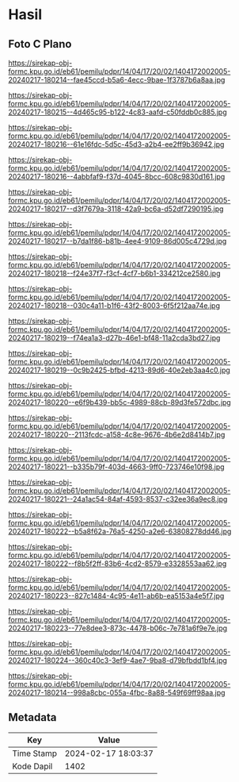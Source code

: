 # Hasil

## Foto C Plano

https://sirekap-obj-formc.kpu.go.id/eb61/pemilu/pdpr/14/04/17/20/02/1404172002005-20240217-180214--fae45ccd-b5a6-4ecc-9bae-1f3787b6a8aa.jpg

https://sirekap-obj-formc.kpu.go.id/eb61/pemilu/pdpr/14/04/17/20/02/1404172002005-20240217-180215--4d465c95-b122-4c83-aafd-c50fddb0c885.jpg

https://sirekap-obj-formc.kpu.go.id/eb61/pemilu/pdpr/14/04/17/20/02/1404172002005-20240217-180216--61e16fdc-5d5c-45d3-a2b4-ee2ff9b36942.jpg

https://sirekap-obj-formc.kpu.go.id/eb61/pemilu/pdpr/14/04/17/20/02/1404172002005-20240217-180216--4abbfaf9-f37d-4045-8bcc-608c9830d161.jpg

https://sirekap-obj-formc.kpu.go.id/eb61/pemilu/pdpr/14/04/17/20/02/1404172002005-20240217-180217--d3f7679a-3118-42a9-bc6a-d52df7290195.jpg

https://sirekap-obj-formc.kpu.go.id/eb61/pemilu/pdpr/14/04/17/20/02/1404172002005-20240217-180217--b7da1f86-b81b-4ee4-9109-86d005c4729d.jpg

https://sirekap-obj-formc.kpu.go.id/eb61/pemilu/pdpr/14/04/17/20/02/1404172002005-20240217-180218--f24e37f7-f3cf-4cf7-b6b1-334212ce2580.jpg

https://sirekap-obj-formc.kpu.go.id/eb61/pemilu/pdpr/14/04/17/20/02/1404172002005-20240217-180218--030c4a11-b1f6-43f2-8003-6f5f212aa74e.jpg

https://sirekap-obj-formc.kpu.go.id/eb61/pemilu/pdpr/14/04/17/20/02/1404172002005-20240217-180219--f74ea1a3-d27b-46e1-bf48-11a2cda3bd27.jpg

https://sirekap-obj-formc.kpu.go.id/eb61/pemilu/pdpr/14/04/17/20/02/1404172002005-20240217-180219--0c9b2425-bfbd-4213-89d6-40e2eb3aa4c0.jpg

https://sirekap-obj-formc.kpu.go.id/eb61/pemilu/pdpr/14/04/17/20/02/1404172002005-20240217-180220--e6f9b439-bb5c-4989-88cb-89d3fe572dbc.jpg

https://sirekap-obj-formc.kpu.go.id/eb61/pemilu/pdpr/14/04/17/20/02/1404172002005-20240217-180220--2113fcdc-a158-4c8e-9676-4b6e2d8414b7.jpg

https://sirekap-obj-formc.kpu.go.id/eb61/pemilu/pdpr/14/04/17/20/02/1404172002005-20240217-180221--b335b79f-403d-4663-9ff0-723746e10f98.jpg

https://sirekap-obj-formc.kpu.go.id/eb61/pemilu/pdpr/14/04/17/20/02/1404172002005-20240217-180221--24a1ac54-84af-4593-8537-c32ee36a9ec8.jpg

https://sirekap-obj-formc.kpu.go.id/eb61/pemilu/pdpr/14/04/17/20/02/1404172002005-20240217-180222--b5a8f62a-76a5-4250-a2e6-63808278dd46.jpg

https://sirekap-obj-formc.kpu.go.id/eb61/pemilu/pdpr/14/04/17/20/02/1404172002005-20240217-180222--f8b5f2ff-83b6-4cd2-8579-e3328553aa62.jpg

https://sirekap-obj-formc.kpu.go.id/eb61/pemilu/pdpr/14/04/17/20/02/1404172002005-20240217-180223--827c1484-4c95-4e11-ab6b-ea5153a4e5f7.jpg

https://sirekap-obj-formc.kpu.go.id/eb61/pemilu/pdpr/14/04/17/20/02/1404172002005-20240217-180223--77e8dee3-873c-4478-b06c-7e781a6f9e7e.jpg

https://sirekap-obj-formc.kpu.go.id/eb61/pemilu/pdpr/14/04/17/20/02/1404172002005-20240217-180224--360c40c3-3ef9-4ae7-9ba8-d79bfbdd1bf4.jpg

https://sirekap-obj-formc.kpu.go.id/eb61/pemilu/pdpr/14/04/17/20/02/1404172002005-20240217-180214--998a8cbc-055a-4fbc-8a88-549f69ff98aa.jpg


## Metadata

| Key        | Value               |
| ---------- | ------------------- |
| Time Stamp | 2024-02-17 18:03:37 |
| Kode Dapil | 1402                |



